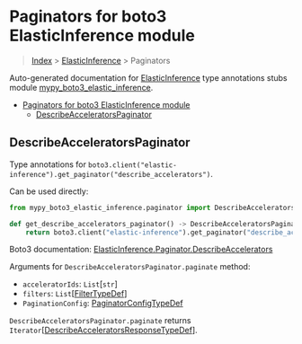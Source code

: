 # Paginators for boto3 ElasticInference module

> [Index](..) > [ElasticInference](.) > Paginators

Auto-generated documentation for
[ElasticInference](https://boto3.amazonaws.com/v1/documentation/api/1.17.72/reference/services/elastic-inference.html#ElasticInference)
type annotations stubs module
[mypy_boto3_elastic_inference](https://pypi.org/project/mypy-boto3-elastic-inference/).

- [Paginators for boto3 ElasticInference module](#paginators-for-boto3-elasticinference-module)
  - [DescribeAcceleratorsPaginator](#describeacceleratorspaginator)

## DescribeAcceleratorsPaginator

Type annotations for
`boto3.client("elastic-inference").get_paginator("describe_accelerators")`.

Can be used directly:

```python
from mypy_boto3_elastic_inference.paginator import DescribeAcceleratorsPaginator

def get_describe_accelerators_paginator() -> DescribeAcceleratorsPaginator:
    return boto3.client("elastic-inference").get_paginator("describe_accelerators")
```

Boto3 documentation:
[ElasticInference.Paginator.DescribeAccelerators](https://boto3.amazonaws.com/v1/documentation/api/1.17.72/reference/services/elastic-inference.html#ElasticInference.Paginator.DescribeAccelerators)

Arguments for `DescribeAcceleratorsPaginator.paginate` method:

- `acceleratorIds`: `List`\[`str`\]
- `filters`: `List`\[[FilterTypeDef](./type_defs.md#filtertypedef)\]
- `PaginationConfig`:
  [PaginatorConfigTypeDef](./type_defs.md#paginatorconfigtypedef)

`DescribeAcceleratorsPaginator.paginate` returns
`Iterator`\[[DescribeAcceleratorsResponseTypeDef](./type_defs.md#describeacceleratorsresponsetypedef)\].
